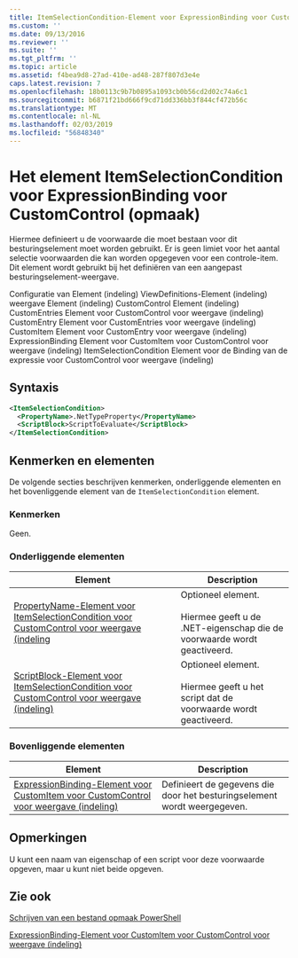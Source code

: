 ```yaml
---
title: ItemSelectionCondition-Element voor ExpressionBinding voor CustomControl (indeling) | Microsoft Docs
ms.custom: ''
ms.date: 09/13/2016
ms.reviewer: ''
ms.suite: ''
ms.tgt_pltfrm: ''
ms.topic: article
ms.assetid: f4bea9d8-27ad-410e-ad48-287f807d3e4e
caps.latest.revision: 7
ms.openlocfilehash: 18b0113c9b7b0895a1093cb0b56cd2d02c74a6c1
ms.sourcegitcommit: b6871f21bd666f9cd71dd336bb3f844cf472b56c
ms.translationtype: MT
ms.contentlocale: nl-NL
ms.lasthandoff: 02/03/2019
ms.locfileid: "56848340"
---
```

# <a name="itemselectioncondition-element-for-expressionbinding-for-customcontrol-format"></a>Het element ItemSelectionCondition voor ExpressionBinding voor CustomControl (opmaak)

Hiermee definieert u de voorwaarde die moet bestaan voor dit besturingselement moet worden gebruikt. Er is geen limiet voor het aantal selectie voorwaarden die kan worden opgegeven voor een controle-item. Dit element wordt gebruikt bij het definiëren van een aangepast besturingselement-weergave.

Configuratie van Element (indeling) ViewDefinitions-Element (indeling) weergave Element (indeling) CustomControl Element (indeling) CustomEntries Element voor CustomControl voor weergave (indeling) CustomEntry Element voor CustomEntries voor weergave (indeling) CustomItem Element voor CustomEntry voor weergave (indeling) ExpressionBinding Element voor CustomItem voor CustomControl voor weergave (indeling) ItemSelectionCondition Element voor de Binding van de expressie voor CustomControl voor weergave (indeling)

## <a name="syntax"></a>Syntaxis

```xml
<ItemSelectionCondition>
  <PropertyName>.NetTypeProperty</PropertyName>
  <ScriptBlock>ScriptToEvaluate</ScriptBlock>
</ItemSelectionCondition>
```

## <a name="attributes-and-elements"></a>Kenmerken en elementen

De volgende secties beschrijven kenmerken, onderliggende elementen en het bovenliggende element van de `ItemSelectionCondition` element.

### <a name="attributes"></a>Kenmerken

Geen.

### <a name="child-elements"></a>Onderliggende elementen

|Element|Description|
|-------------|-----------------|
|[PropertyName-Element voor ItemSelectionCondition voor CustomControl voor weergave (indeling](./propertyname-element-for-itemselectioncondition-for-customcontrol-for-view-format.md)|Optioneel element.<br /><br /> Hiermee geeft u de .NET-eigenschap die de voorwaarde wordt geactiveerd.|
|[ScriptBlock-Element voor ItemSelectionCondition voor CustomControl voor weergave (indeling)](./scriptblock-element-for-itemselectioncondition-for-customcontrol-for-view-format.md)|Optioneel element.<br /><br /> Hiermee geeft u het script dat de voorwaarde wordt geactiveerd.|

### <a name="parent-elements"></a>Bovenliggende elementen

|Element|Description|
|-------------|-----------------|
|[ExpressionBinding-Element voor CustomItem voor CustomControl voor weergave (indeling)](./expressionbinding-element-for-customitem-for-customcontrol-for-view-format.md)|Definieert de gegevens die door het besturingselement wordt weergegeven.|

## <a name="remarks"></a>Opmerkingen

U kunt een naam van eigenschap of een script voor deze voorwaarde opgeven, maar u kunt niet beide opgeven.

## <a name="see-also"></a>Zie ook

[Schrijven van een bestand opmaak PowerShell](./writing-a-powershell-formatting-file.md)

[ExpressionBinding-Element voor CustomItem voor CustomControl voor weergave (indeling)](./expressionbinding-element-for-customitem-for-customcontrol-for-view-format.md)
